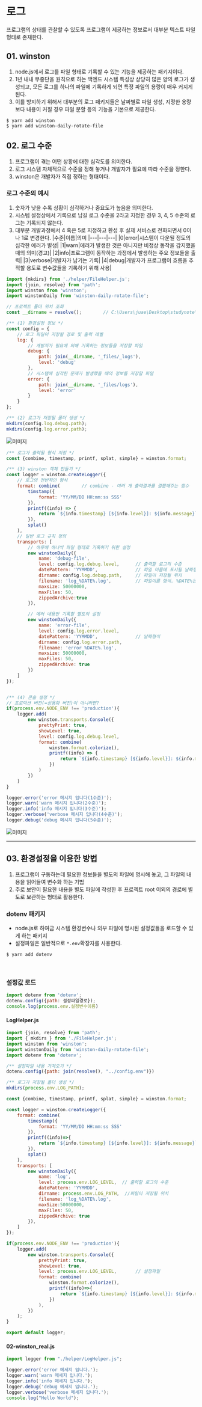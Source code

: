 # 로그
프로그램의 상태를 관찰할 수 있도록 프로그램이 제공하는 정보로서 대부분 텍스트 파일 형태로 존재한다.

## 01. winston
1. node.js에서 로그를 파일 형태로 기록할 수 있는 기능을 제공하는 패키지이다.
2. 1년 내내 무중단을 원칙으로 하는 백엔드 시스템 특성상 상당히 많은 양의 로그가 생성되고, 모든 로그를 하나의 파일에 기록하게 되면 특정 파일의 용량이 매우 커지게 된다.
3. 이를 방지하기 위해서 대부분의 로그 패키지들은 날짜별로 파일 생성, 지정한 용량보다 내용이 커질 경우 파일 분할 등의 기능을 기본으로 제공한다.
```shell
$ yarn add winston
$ yarn add winston-daily-rotate-file
```

## 02. 로그 수준
1. 프로그램이 겪는 어떤 상황에 대한 심각도를 의미한다.
2. 로그 시스템 자체적으로 수준을 정해 놓거나 개발자가 필요에 따라 수준을 정한다.
3. winston은 개발자가 직접 정하는 형태이다.

### 로그 수준의 예시
1. 숫자가 낮을 수록 상황이 심각하거나 중요도가 높음을 의미한다.
2. 시스템 설정상에서 기록으로 남길 로그 수준을 2라고 지정한 경우 3, 4, 5 수준의 로그는 기록되지 않는다.
3. 대부분 개발과정에서 4 혹은 5로 지정하고 환성 후 실제 서비스로 전화되면서 0이나 1로 변경한다.
|수준|이름|의미
|---|---|---|
|0|error|시스템이 다운될 정도의 심각한 에러가 발생|
|1|warn|에러가 발생한 것은 아니지만 비정상 동작을 감지했을 때의 의미(경고)|
|2|info|프로그램이 동작하는 과정에서 발생하는 주요 정보들을 출력|
|3|verbose|개발자가 남기는 기록|
|4|debug|개발자가 프로그램이 흐름을 추적할 용도로 변수값들을 기록하기 위해 사용|
```js
import {mkdirs} from './helper/FileHelper.js';
import {join, resolve} from 'path';
import winston from 'winston';
import winstonDaily from 'winston-daily-rotate-file';

// 프로젝트 폴더 위치 조회
const __dirname = resolve();        // C:\Users\juae\Desktop\studynote\07-NodeJS\07-Log

/** (1) 환경설정 정보 */
const config = {
    // 로그 파일이 저장될 경로 및 출력 레벨
    log: {
        // 개발자가 필요에 의해 기록하는 정보들을 저장할 파일
        debug: {
            path: join(__dirname, '_files/_logs'),
            level: 'debug'
        },
        // 시스템에 심각한 문제가 발생했을 때의 정보를 저장할 파일
        error: {
            path: join(__dirname, '_files/logs'),
            level: 'error'
        }
    }
};

/** (2) 로그가 저장될 폴더 생성 */
mkdirs(config.log.debug.path);
mkdirs(config.log.error.path);
```
![이미지](1.png)
```js
/** 로그가 출력될 형식 지정 */
const {combine, timestamp, printf, splat, simple} = winston.format;

/** (3) winston 객체 만들기 */
const logger = winston.createLogger({
    // 로그의 전반적인 형식
    format: combine(        // combine - 여러 개 출력결과를 결합해주는 함수
        timstamp({
            format: 'YY/MM/DD HH:mm:ss SSS'
        }),
        printf((info) => {
            return `${info.timestamp} [${info.level}]: ${info.message}`;
        }),
        splat()
    ),
    // 일반 로그 규칙 정의
    transports: [
        // 하루에 하나씩 파일 형태로 기록하기 위한 설정
        new winstonDaily({
            name: 'debug-file',
            level: config.log.debug.level,      // 출력할 로그의 수준
            datePattern: 'YYMMDD',              // 파일 이름에 표시될 날짜형식
            dirname: config.log.debug.path,     // 파일이 저장될 위치
            filename: 'log_%DATE%.log',         // 파일이름 형식. %DATE%는 datePattern의 값
            maxsize: 50000000,
            maxFiles: 50,
            zippedArchive:true
        }),

        // 에러 내용만 기록할 별도의 설정
        new winstonDaily({
            name: 'error-file',
            level: config.log.error.level,
            datePattern: 'YYMMDD',              // 날짜형식
            dirname: config.log.error.path,
            filename: 'error_%DATE%.log',
            maxsize: 50000000,
            maxFiles: 50,
            zippedArchive: true
        })
    ]
});


/** (4) 콘솔 설정 */
// 프로덕션 버전(=상용화 버전)이 아니라면?
if(process.env.NODE_ENV !== 'production'){
    logger.add(
        new winston.transports.Console({
            prettyPrint: true,
            showLevel: true,
            level: config.log.debug.level,
            format: combine(
                winston.format.colorize(),
                printf((info) => {
                    return `${info.timestamp} [${info.level}]: ${info.message}`;
                })
            )
        })
    )
}

logger.error('error 메시지 입니다(1수준)');
logger.warn('warn 메시지 입니다(2수준)');
logger.info('info 메시지 입니다(3수준)');
logger.verbose('verbose 메시지 입니다(4수준)');
logger.debug('debug 메시지 입니다(5수준)');
```
![이미지](2.png)

---
## 03. 환경설정을 이용한 방법
1. 프로그램이 구동하는데 필요한 정보들을 별도의 파일에 명시해 놓고, 그 파일의 내용을 읽어들여 변수화 하는 기법
2. 주로 보안이 필요한 내용을 별도 파일에 작성한 후 프로젝트 root 이외의 경로에 별도로 보관하는 형태로 활용한다.

### dotenv 패키지
- node.js로 하여금 시스템 환경변수나 외부 파일에 명시된 설정값들을 로드할 수 있게 하는 패키지
- 설정파일은 일반적으로 `*.env`확장자를 사용한다.
```shell
$ yarn add dotenv
```
<br />

### 설정값 로드
```js
import dotenv from 'dotenv';
dotenv.config({path: 설정파일경로});
console.log(process.env.설정변수이름)
```

#### LogHelper.js
```js
import {join, resolve} from 'path';
import { mkdirs } from './FileHelper.js';
import winston from 'winston';
import winstonDaily from 'winston-daily-rotate-file';
import dotenv from 'dotenv';

/** 설정파일 내용 가져오기 */
dotenv.config({path: join(resolve(), "../config.env")})

/** 로그가 저장될 폴더 생성 */
mkdirs(process.env.LOG_PATH);

const {combine, timestamp, printf, splat, simple} = winston.format;

const logger = winston.createLogger({
    format: combine(
        timestamp({
            format: 'YY/MM/DD HH:mm:ss SSS'
        }),
        printf((info)=>{
            return `${info.timestamp} [${info.level}]: ${info.message}`;
        }),
        splat()
    ),
    transports: [
        new winstonDaily({
            name: 'log',
            level: process.env.LOG_LEVEL,  // 출력할 로그의 수준
            datePattern: 'YYMMDD',
            dirname: process.env.LOG_PATH,  //파일이 저장될 위치
            filename: 'log_%DATE%.log',
            maxSize:50000000,
            maxFiles: 50,
            zippedArchive: true
        }),
    ]
});

if(process.env.NODE_ENV !== 'production'){
    logger.add(
        new winston.transports.Console({
            prettyPrint: true,
            showLevel: true,
            level: process.env.LOG_LEVEL,       // 설정파일
            format: combine(
                winston.format.colorize(),
                printf((info)=>{
                    return `${info.timestamp} [${info.level}]: ${info.message}`;
                })
            ),
        })
    );
}

export default logger;
```
#### 02-winston_real.js
```js
import logger from "./helper/LogHelper.js";

logger.error('error 메세지 입니다.');
logger.warn('warn 메세지 입니다.');
logger.info('info 메세지 입니다.');
logger.debug('debug 메세지 입니다.');
logger.verbose('verbose 메세지 입니다.');
console.log("Hello World");
```